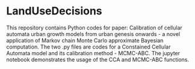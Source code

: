 # LandUseDecisions
This repository contains Python codes for paper:
Calibration of cellular automata urban growth models from urban genesis onwards - a novel application of Markov chain Monte Carlo approximate Bayesian computation.
The two .py files are codes for a Constained Cellular Automata model and its calibration method - MCMC-ABC.
The jupyter notebook demonstrates the usage of the CCA and MCMC-ABC functions.
